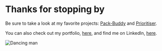 # Thanks for stopping by
Be sure to take a look at my favorite projects: [Pack-Buddy](https://github.com/jamesnitz/Pack-Buddy) and 
[Prioritiser](https://github.com/jamesnitz/prioritiser).

You can also check out my portfolio, [here](https://www.linkedin.com/in/jamesnitz/), and find me on LinkedIn, [here](https://www.linkedin.com/in/jamesnitz/).


![Dancing man]("./tayne.gif")